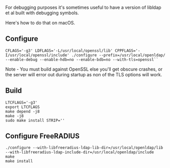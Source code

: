 For debugging purposes it's sometimes useful to have a version of libldap et al built with debugging symbols.

Here's how to do that on macOS.

## Configure
```
CFLAGS='-g3' LDFLAGS='-L/usr/local/openssl/lib' CPPFLAGS='-I/usr/local/openssl/include' ./configure --prefix=/usr/local/openldap/ --enable-debug --enable-hdb=no --enable-bdb=no --with-tls=openssl``
```

Note - You must build against OpenSSL else you'll get obscure crashes, or the server will error out during startup as non of the TLS options will work.

## Build
```
LTCFLAGS='-g3'
export LTCFLAGS
make depend -j8
make -j8
sudo make install STRIP=''
```

## Configure FreeRADIUS
```
./configure --with-libfreeradius-ldap-lib-dir=/usr/local/openldap/lib --with-libfreeradius-ldap-include-dir=/usr/local/openldap/include
make
make install
```